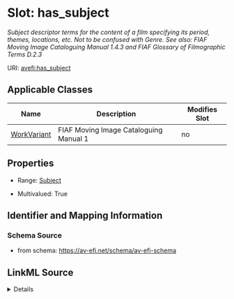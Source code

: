 

# Slot: has_subject


_Subject descriptor terms for the content of a film specifying its period, themes, locations, etc. Not to be confused with Genre. See also: FIAF Moving Image Cataloguing Manual 1.4.3 and FIAF Glossary of Filmographic Terms D.2.3_



URI: [avefi:has_subject](https://av-efi.net/schema/av-efi-schema/has_subject)



<!-- no inheritance hierarchy -->





## Applicable Classes

| Name | Description | Modifies Slot |
| --- | --- | --- |
| [WorkVariant](WorkVariant.md) | FIAF Moving Image Cataloguing Manual 1 |  no  |







## Properties

* Range: [Subject](Subject.md)

* Multivalued: True





## Identifier and Mapping Information







### Schema Source


* from schema: https://av-efi.net/schema/av-efi-schema




## LinkML Source

<details>
```yaml
name: has_subject
description: 'Subject descriptor terms for the content of a film specifying its period,
  themes, locations, etc. Not to be confused with Genre. See also: FIAF Moving Image
  Cataloguing Manual 1.4.3 and FIAF Glossary of Filmographic Terms D.2.3'
from_schema: https://av-efi.net/schema/av-efi-schema
rank: 1000
multivalued: true
alias: has_subject
domain_of:
- WorkVariant
range: Subject
inlined: true
inlined_as_list: true

```
</details>